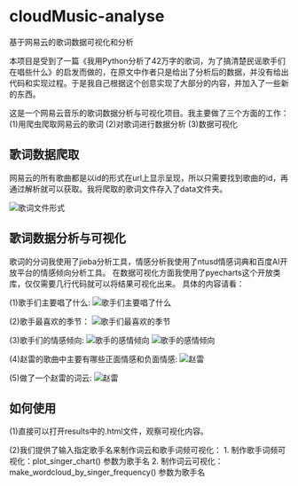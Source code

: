 # cloudMusic-analyse
基于网易云的歌词数据可视化和分析

本项目是受到了一篇《我用Python分析了42万字的歌词，为了搞清楚民谣歌手们在唱些什么》的启发而做的，在原文中作者只是给出了分析后的数据，并没有给出代码和实现过程。于是我自己根据这个创意实现了大部分的内容，并加入了一些新的东西。


这是一个网易云音乐的歌词数据分析与可视化项目。我主要做了三个方面的工作：
(1)用爬虫爬取网易云的歌词
(2)对歌词进行数据分析
(3)数据可视化


## 歌词数据爬取
网易云的所有歌曲都是以id的形式在url上显示呈现，所以只需要找到歌曲的id，再通过解析就可以获取。我将爬取的歌词文件存入了data文件夹。

![歌词文件形式](https://github.com/adrainYin/cloudMusic-analyse/raw/master/png/lrc.png)

## 歌词数据分析与可视化

歌词的分词我使用了jieba分析工具，情感分析我使用了ntusd情感词典和百度AI开放平台的情感倾向分析工具。
在数据可视化方面我使用了pyecharts这个开放类库，仅仅需要几行代码就可以将结果可视化出来。
具体的内容请看：

(1)歌手们主要唱了什么:
![歌手们主要唱了什么](https://github.com/adrainYin/cloudMusic-analyse/raw/master/png/all_lrc_analyse.png)
  
  
(2)歌手最喜欢的季节：
![歌手们最喜欢的季节](https://github.com/adrainYin/cloudMusic-analyse/raw/master/png/season.png)
  
  
(3)歌手们的情感倾向:
![歌手的感情倾向](https://github.com/adrainYin/cloudMusic-analyse/raw/master/png/pos_baiduAI.png)
![歌手的感情倾向](https://github.com/adrainYin/cloudMusic-analyse/raw/master/png/pos_ntusd.png)
  
  
(4)赵雷的歌曲中主要有哪些正面情感和负面情感:
![赵雷](https://github.com/adrainYin/cloudMusic-analyse/raw/master/png/zhaolei_analyse.png)
  
  
(5)做了一个赵雷的词云:
![赵雷](https://github.com/adrainYin/cloudMusic-analyse/raw/master/png/zhaolei_wordcloud.png)

## 如何使用

(1)直接可以打开results中的.html文件，观察可视化内容。

(2)我们提供了输入指定歌手名来制作词云和歌手词频可视化：
    1.  制作歌手词频可视化：plot_singer_chart() 参数为歌手名 
    2. 制作词云可视化：make_wordcloud_by_singer_frequency() 参数为歌手名
